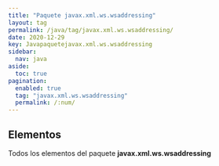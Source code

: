 ```yaml
---
title: "Paquete javax.xml.ws.wsaddressing"
layout: tag
permalink: /java/tag/javax.xml.ws.wsaddressing/
date: 2020-12-29
key: Javapaquetejavax.xml.ws.wsaddressing
sidebar: 
  nav: java
aside: 
  toc: true
pagination: 
  enabled: true
  tag: "javax.xml.ws.wsaddressing"
  permalink: /:num/
---
```


<h2>Elementos</h2>
Todos los elementos del paquete <strong>javax.xml.ws.wsaddressing</strong>
